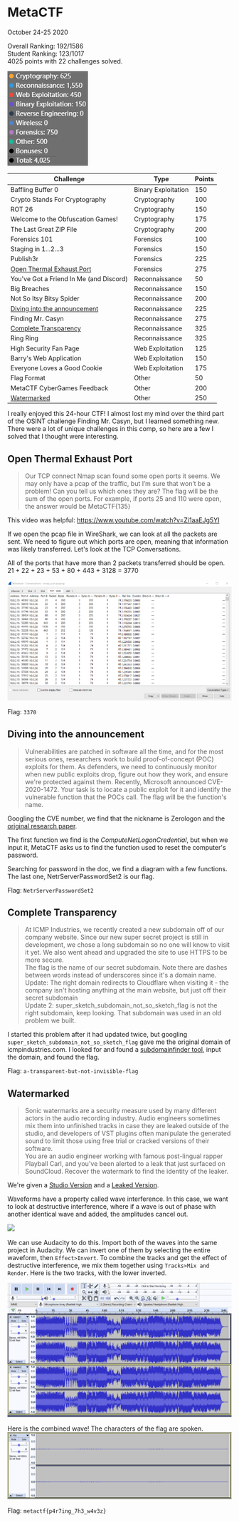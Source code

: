 # MetaCTF
October 24-25 2020

Overall Ranking: 192/1586  
Student Ranking: 123/1017  
4025 points with 22 challenges solved.  

![](CatBreakdown.PNG)


|Challenge|Type|Points|
|---------|------|--------|
|Baffling Buffer 0|Binary Exploitation|150|
|Crypto Stands For Cryptography|Cryptography|100|
|ROT 26|Cryptography|150|
|Welcome to the Obfuscation Games!|Cryptography|175|
|The Last Great ZIP File|Cryptography|200|
|Forensics 101|Forensics|100|
|Staging in 1...2...3|Forensics|150|
|Publish3r|Forensics|225|
|[Open Thermal Exhaust Port](#open-thermal-exhaust-port)|Forensics|275|
|You've Got a Friend In Me (and Discord)|Reconnaissance|50|
|Big Breaches|Reconnaissance|150|
|Not So Itsy Bitsy Spider|Reconnaissance|200|
|[Diving into the announcement](#diving-into-the-announcement)|Reconnaissance|225|
|Finding Mr. Casyn|Reconnaissance|275|
|[Complete Transparency](#complete-transparency)|Reconnaissance|325|
|Ring Ring|Reconnaissance|325|
|High Security Fan Page|Web Exploitation|125|
|Barry's Web Application|Web Exploitation|150|
|Everyone Loves a Good Cookie|Web Exploitation|175|
|Flag Format|Other|50|
|MetaCTF CyberGames Feedback|Other|200|
|[Watermarked](#watermarked)|Other|250|


I really enjoyed this 24-hour CTF! I almost lost my mind over the third part of the OSINT challenge Finding Mr. Casyn, but I learned something new. There were a lot of unique challenges in this comp, so here are a few I solved that I thought were interesting. 



## Open Thermal Exhaust Port
> Our TCP connect Nmap scan found some open ports it seems. We may only have a pcap of the traffic, but I’m sure that won’t be a problem! Can you tell us which ones they are? The flag will be the sum of the open ports. For example, if ports 25 and 110 were open, the answer would be MetaCTF{135}


This video was helpful: https://www.youtube.com/watch?v=Zi1aaEJg5YI

If we open the pcap file in WireShark, we can look at all the packets are sent. We need to figure out which ports are open, meaning that information was likely transferred. Let's look at the TCP Conversations.

All of the ports that have more than 2 packets transferred should be open.  
21 + 22 + 23 + 53 + 80 + 443 + 3128 = 3770

![](openthermal/wireshark.PNG)

Flag: `3370`



## Diving into the announcement
> Vulnerabilities are patched in software all the time, and for the most serious ones, researchers work to build proof-of-concept (POC) exploits for them. As defenders, we need to continuously monitor when new public exploits drop, figure out how they work, and ensure we're protected against them. Recently, Microsoft announced CVE-2020-1472. Your task is to locate a public exploit for it and identify the vulnerable function that the POCs call. The flag will be the function's name.

Googling the CVE number, we find that the nickname is Zerologon and the [original research paper](https://www.secura.com/pathtoimg.php?id=2055).

The first function we find is the *ComputeNetLogonCredential*, but when we input it, MetaCTF asks us to find the function used to reset the computer's password. 

Searching for password in the doc, we find a diagram with a few functions. The last one, NetrServerPasswordSet2 is our flag.

Flag: `NetrServerPasswordSet2`



## Complete Transparency

> At ICMP Industries, we recently created a new subdomain off of our company website. Since our new super secret project is still in development, we chose a long subdomain so no one will know to visit it yet. We also went ahead and upgraded the site to use HTTPS to be more secure.  
The flag is the name of our secret subdomain. Note there are dashes between words instead of underscores since it's a domain name.  
Update: The right domain redirects to Cloudflare when visiting it - the company isn't hosting anything at the main website, but just off their secret subdomain  
Update 2: super_sketch_subdomain_not_so_sketch_flag is not the right subdomain, keep looking. That subdomain was used in an old problem we built.


I started this problem after it had updated twice, but googling `super_sketch_subdomain_not_so_sketch_flag` gave me the original domain of icmpindustries.com. I looked for and found a [subdomainfinder tool](https://www.nmmapper.com/sys/tools/subdomainfinder/), input the domain, and found the flag.

Flag: `a-transparent-but-not-invisible-flag`



## Watermarked
> Sonic watermarks are a security measure used by many different actors in the audio recording industry. Audio engineers sometimes mix them into unfinished tracks in case they are leaked outside of the studio, and developers of VST plugins often manipulate the generated sound to limit those using free trial or cracked versions of their software.  
You are an audio engineer working with famous post-lingual rapper Playball Carl, and you've been alerted to a leak that just surfaced on SoundCloud. Recover the watermark to find the identity of the leaker.


We're given a [Studio Version](watermarked/master1.flac) and a [Leaked Version](watermarked/master2.flac).

Waveforms have a property called wave interference. In this case, we want to look at destructive interference, where if a wave is out of phase with another identical wave and added, the amplitudes cancel out. 

![](https://cdn.britannica.com/07/62907-004-A3A6351E.jpg)

We can use Audacity to do this. Import both of the waves into the same project in Audacity. We can invert one of them by selecting the entire waveform, then `Effect>Invert`. To combine the tracks and get the effect of destructive interference, we mix them together using `Tracks>Mix and Render`.
Here is the two tracks, with the lower inverted. 

![](watermarked/bothwaves.PNG)

Here is the combined wave! The characters of the flag are spoken.
![](watermarked/destructive.PNG)


Flag: `metactf{p4r7ing_7h3_w4v3z}`